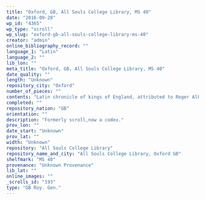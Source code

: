 ```yaml
---
title: "Oxford, GB, All Souls College Library, MS 40"
date: "2016-09-28"
wp_id: "4365"
wp_type: "scroll"
wp_slug: "oxford-gb-all-souls-college-library-ms-40"
creator: "admin"
online_bibliography_record: ""
language_1: "Latin"
language_2: ""
lib_lon: ""
meta_title: "Oxford, GB, All Souls College Library, MS 40"
date_quality: ""
length: "Unknown"
repository_city: "Oxford"
number_of_pieces: ""
contents: "Latin chronicle of kings of England, attributed to Roger Alban (or of St. Albans). Text is Lyell E."
completed: ""
repository_nation: "GB"
orientation: ""
description: "Formerly scroll,now a codex."
prov_lon: ""
date_start: "Unknown"
prov_lat: ""
width: "Unknown"
repository: "All Souls College Library"
repository_name_and_city: "All Souls College Library, Oxford GB"
shelfmark: "MS 40"
provenance: "Unknown Provenance"
lib_lat: ""
online_images: ""
_scrolls_id: "193"
type: "GB Roy. Gen."
---
```



